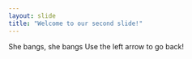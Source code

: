 ```yaml
---
layout: slide
title: "Welcome to our second slide!"
---
```

She bangs, she bangs
Use the left arrow to go back!

